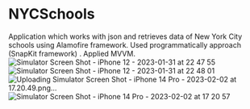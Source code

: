 # NYCSchools 
Application which works with json and retrieves data of New York City schools using Alamofire framework. Used programmatically approach (SnapKit framework) . 
Applied MVVM. ![Simulator Screen Shot - iPhone 12 - 2023-01-31 at 22 47 55](https://user-images.githubusercontent.com/63705344/215827960-ddbb1e6f-a481-4a8d-a9b0-11a16c38d768.png)
![Simulator Screen Shot - iPhone 12 - 2023-01-31 at 22 48 01](https://user-images.githubusercontent.com/63705344/215827978-fc62f46c-d760-4eb4-a0c8-db8d5547ea08.png)
![Uploading Simulator Screen Shot - iPhone 14 Pro - 2023-02-02 at 17.20.49.png…]()
![Simulator Screen Shot - iPhone 14 Pro - 2023-02-02 at 17 20 57](https://user-images.githubusercontent.com/63705344/216312268-a912d2e7-db80-46d7-8f16-00a4a00f3fa7.png)
